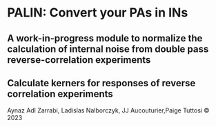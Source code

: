 # PALIN: Convert your PAs in INs 

## A work-in-progress module to normalize the calculation of internal noise from double pass reverse-correlation experiments
## Calculate kerners for responses of reverse correlation experiments

Aynaz Adl Zarrabi, Ladislas Nalborczyk, JJ Aucouturier,Paige Tuttosi &copy; 2023
